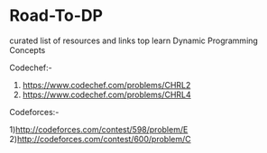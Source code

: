 # Road-To-DP
curated list of resources and links top learn Dynamic Programming Concepts

Codechef:-
1) https://www.codechef.com/problems/CHRL2
2) https://www.codechef.com/problems/CHRL4

Codeforces:-

1)http://codeforces.com/contest/598/problem/E
2)http://codeforces.com/contest/600/problem/C

